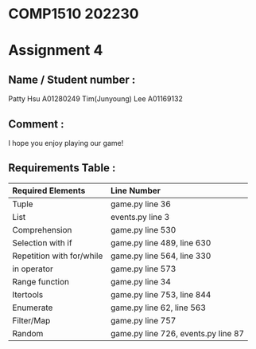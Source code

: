 # COMP1510 202230

# Assignment 4

## Name / Student number :
Patty Hsu
A01280249
Tim(Junyoung) Lee
A01169132

## Comment : 
I hope you enjoy playing our game!

## Requirements Table : 
| Required Elements         | Line Number                         |
|:--------------------------|:------------------------------------|
| Tuple                     | game.py line 36                     |
| List                      | events.py line 3                    |
| Comprehension             | game.py line 530                    |
| Selection with if         | game.py line 489, line 630          |
| Repetition with for/while | game.py line 564, line 330          |
| in operator               | game.py line 573                    |
| Range function            | game.py line 34                     |
| Itertools                 | game.py line 753, line 844          |
| Enumerate                 | game.py line 62, line 563           |     
| Filter/Map                | game.py line 757                    |
| Random                    | game.py line 726, events.py line 87 |